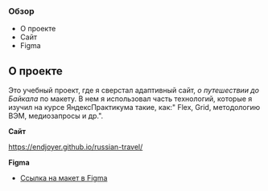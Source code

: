 ### Обзор
* О проекте
* Сайт
* Figma


## **О проекте**

Это учебный проект, где я сверстал адаптивный сайт, _о путешествии до Байкала_  по макету. В нем я использовал часть технологий, которые я изучил на курсе ЯндексПрактикума такие, как:" Flex, Grid,  методологию ВЭМ, медиозапросы и др.".

**Сайт**

https://endjoyer.github.io/russian-travel/

**Figma**

* [Ссылка на макет в Figma](https://www.figma.com/file/5S2WSbEFL6awjVWJ0NWL8Q/Sprint-3_-Russia-_-desktop-mobile?node-id=28503%3A0)

